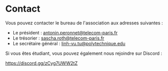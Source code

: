 # Contact

Vous pouvez contacter le bureau de l'association aux adresses suivantes :

- Le président : antonin.peronnet@telecom-paris.fr
- Le trésorier : sascha.roth@telecom-paris.fr
- Le secrétaire général : linh-vu.tu@polytechnique.edu

Si vous êtes étudiant, vous pouvez également nous rejoindre sur Discord :

<https://discord.gg/zCyg7UWW2tZ>
